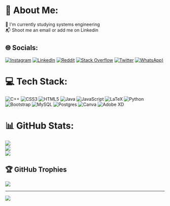 # 💫 About Me:
📒  I'm currently studying systems engineering<br>📬 Shoot me an email or add me on Linkedin


## 🌐 Socials:
[![Instagram](https://img.shields.io/badge/Instagram-%23E4405F.svg?logo=Instagram&logoColor=white)](https://instagram.com/s4muelrom) [![LinkedIn](https://img.shields.io/badge/LinkedIn-%230077B5.svg?logo=linkedin&logoColor=white)](https://linkedin.com/in/samuel-andres-romero-bueno-b27898216) [![Reddit](https://img.shields.io/badge/Reddit-%23FF4500.svg?logo=Reddit&logoColor=white)](https://reddit.com/user/S4MU3L-ROM) [![Stack Overflow](https://img.shields.io/badge/-Stackoverflow-FE7A16?logo=stack-overflow&logoColor=white)](https://stackoverflow.com/users/20453009) [![Twitter](https://img.shields.io/badge/Twitter-%231DA1F2.svg?logo=Twitter&logoColor=white)](https://twitter.com/S4MUEL_ROMERO) [![WhatsApp](https://img.shields.io/badge/WhatsApp-sucess.svg?logo=WhatsApp&logoColor=white))](https://wa.me/573222261551) 

# 💻 Tech Stack:
![C++](https://img.shields.io/badge/c++-%2300599C.svg?style=for-the-badge&logo=c%2B%2B&logoColor=white) ![CSS3](https://img.shields.io/badge/css3-%231572B6.svg?style=for-the-badge&logo=css3&logoColor=white) ![HTML5](https://img.shields.io/badge/html5-%23E34F26.svg?style=for-the-badge&logo=html5&logoColor=white) ![Java](https://img.shields.io/badge/java-%23ED8B00.svg?style=for-the-badge&logo=java&logoColor=white) ![JavaScript](https://img.shields.io/badge/javascript-%23323330.svg?style=for-the-badge&logo=javascript&logoColor=%23F7DF1E) ![LaTeX](https://img.shields.io/badge/latex-%23008080.svg?style=for-the-badge&logo=latex&logoColor=white) ![Python](https://img.shields.io/badge/python-3670A0?style=for-the-badge&logo=python&logoColor=ffdd54) ![Bootstrap](https://img.shields.io/badge/bootstrap-%23563D7C.svg?style=for-the-badge&logo=bootstrap&logoColor=white) ![MySQL](https://img.shields.io/badge/mysql-%2300f.svg?style=for-the-badge&logo=mysql&logoColor=white) ![Postgres](https://img.shields.io/badge/postgres-%23316192.svg?style=for-the-badge&logo=postgresql&logoColor=white) ![Canva](https://img.shields.io/badge/Canva-%2300C4CC.svg?style=for-the-badge&logo=Canva&logoColor=white) ![Adobe XD](https://img.shields.io/badge/Adobe%20XD-470137?style=for-the-badge&logo=Adobe%20XD&logoColor=#FF61F6)
# 📊 GitHub Stats:
![](https://github-readme-stats.vercel.app/api?username=S4MU3L-ROM&theme=monokai&hide_border=false&include_all_commits=true&count_private=false)<br/>
![](https://github-readme-streak-stats.herokuapp.com/?user=S4MU3L-ROM&theme=monokai&hide_border=false)<br/>
![](https://github-readme-stats.vercel.app/api/top-langs/?username=S4MU3L-ROM&theme=monokai&hide_border=false&include_all_commits=true&count_private=false&layout=compact)

## 🏆 GitHub Trophies
![](https://github-profile-trophy.vercel.app/?username=S4MU3L-ROM&theme=monokai&no-frame=true&no-bg=false&margin-w=4)

---
[![](https://visitcount.itsvg.in/api?id=S4MU3L-ROM&icon=0&color=10)](https://visitcount.itsvg.in)

<!-- Proudly created with GPRM ( https://gprm.itsvg.in ) -->
